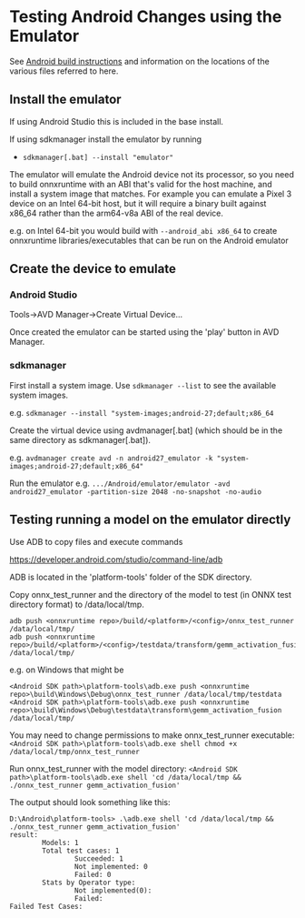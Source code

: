 # Testing Android Changes using the Emulator

See [Android build instructions](https://www.onnxruntime.ai/docs/how-to/build.html#Android) and information on the locations of the various files referred to here.

## Install the emulator

If using Android Studio this is included in the base install.

If using sdkmanager install the emulator by running 
  - `sdkmanager[.bat] --install "emulator"`

The emulator will emulate the Android device not its processor, so you need to build onnxruntime 
with an ABI that's valid for the host machine, and install a system image that matches. 
For example you can emulate a Pixel 3 device on an Intel 64-bit host, but it will require a binary built against x86_64
rather than the arm64-v8a ABI of the real device.

e.g. on Intel 64-bit you would build with `--android_abi x86_64` to create onnxruntime libraries/executables that can be run on the Android emulator

## Create the device to emulate

### Android Studio

Tools->AVD Manager->Create Virtual Device...

Once created the emulator can be started using the 'play' button in AVD Manager.

### sdkmanager

First install a system image. Use `sdkmanager --list` to see the available system images. 

e.g. `sdkmanager --install "system-images;android-27;default;x86_64`

Create the virtual device using avdmanager[.bat] (which should be in the same directory as sdkmanager[.bat]).

e.g. `avdmanager create avd -n android27_emulator -k "system-images;android-27;default;x86_64"`

Run the emulator
e.g. `.../Android/emulator/emulator -avd android27_emulator -partition-size 2048 -no-snapshot -no-audio`

## Testing running a model on the emulator directly

Use ADB to copy files and execute commands

https://developer.android.com/studio/command-line/adb

ADB is located in the 'platform-tools' folder of the SDK directory. 

Copy onnx_test_runner and the directory of the model to test (in ONNX test directory format) to /data/local/tmp.

```
adb push <onnxruntime repo>/build/<platform>/<config>/onnx_test_runner /data/local/tmp/
adb push <onnxruntime repo>/build/<platform>/<config>/testdata/transform/gemm_activation_fusion /data/local/tmp/
```

e.g. on Windows that might be 
```
<Android SDK path>\platform-tools\adb.exe push <onnxruntime repo>\build\Windows\Debug\onnx_test_runner /data/local/tmp/testdata
<Android SDK path>\platform-tools\adb.exe push <onnxruntime repo>\build\Windows\Debug\testdata\transform\gemm_activation_fusion /data/local/tmp/
```

You may need to change permissions to make onnx_test_runner executable: 
`<Android SDK path>\platform-tools\adb.exe shell chmod +x /data/local/tmp/onnx_test_runner`

Run onnx_test_runner with the model directory: 
`<Android SDK path>\platform-tools\adb.exe shell 'cd /data/local/tmp && ./onnx_test_runner gemm_activation_fusion'`

The output should look something like this:

```
D:\Android\platform-tools> .\adb.exe shell 'cd /data/local/tmp && ./onnx_test_runner gemm_activation_fusion'
result:
        Models: 1
        Total test cases: 1
                Succeeded: 1
                Not implemented: 0
                Failed: 0
        Stats by Operator type:
                Not implemented(0):
                Failed:
Failed Test Cases:
```